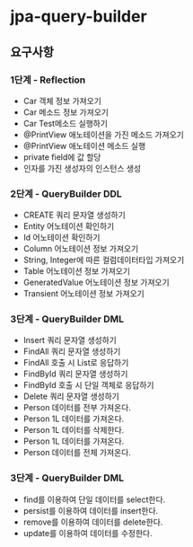 # jpa-query-builder

## 요구사항
### 1단계 - Reflection
+ Car 객체 정보 가져오기
+ Car 메소드 정보 가져오기
+ Car Test메소드 실행하기
+ @PrintView 애노테이션을 가진 메소드 가져오기
+ @PrintView 애노테이션 메소드 실행
+ private field에 값 할당
+ 인자를 가진 생성자의 인스턴스 생성

### 2단계 - QueryBuilder DDL
+ CREATE 쿼리 문자열 생성하기
+ Entity 어노테이션 확인하기
+ Id 어노테이션 확인하기
+ Column 어노테이션 정보 가져오기
+ String, Integer에 따른 컬럼데이터타입 가져오기
+ Table 어노테이션 정보 가져오기
+ GeneratedValue 어노테이션 정보 가져오기
+ Transient 어노테이션 정보 가져오기

### 3단계 - QueryBuilder DML
+ Insert 쿼리 문자열 생성하기
+ FindAll 쿼리 문자열 생성하기
+ FindAll 호출 시 List로 응답하기
+ FindById 쿼리 문자열 생성하기
+ FindById 호출 시 단일 객체로 응답하기
+ Delete 쿼리 문자열 생성하기
+ Person 데이터를 전부 가져온다.
+ Person 1L 데이터를 가져온다.
+ Person 1L 데이터를 삭제한다.
+ Person 1L 데이터를 가져온다.
+ Person 데이터를 전체 가져온다.

### 3단계 - QueryBuilder DML
+ find를 이용하여 단일 데이터를 select한다.
+ persist를 이용하여 데이터를 insert한다.
+ remove를 이용하여 데이터를 delete한다.
+ update를 이용하여 데이터를 수정한다.
